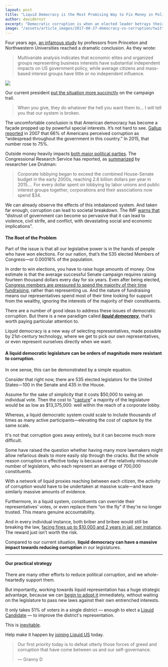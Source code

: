 ```yaml
---
layout: post
title: "Liquid Democracy is the Most Promising Way to Fix Money in Politics"
author: davidernst
excerpt: "Democratic corruption is when an elected leader betrays their responsibilities to their voters, enriching themselves or close allies instead. Unfortunately, most Americans consistently report seeing widespread government corruption..."
image: "/assets/article_images/2017-08-27-democracy-vs-corruption/twitter_large.png"
---
```


Four years ago, [an infamous study](https://www.cambridge.org/core/journals/perspectives-on-politics/article/testing-theories-of-american-politics-elites-interest-groups-and-average-citizens/62327F513959D0A304D4893B382B992B) by professors from Princeton and Northwestern Universities reached a dramatic conclusion. As they wrote:

> Multivariate analysis indicates that economic elites and organized groups representing business interests have substantial independent impacts on US government policy, while average citizens and mass-based interest groups have little or no independent influence.

[![](https://blog.united.vote/assets/article_images/2017-08-27-democracy-vs-corruption/Princeton-Study.png)](https://blog.united.vote/assets/article_images/2017-08-27-democracy-vs-corruption/Princeton-Study.png)

Our current president [put the situation more succinctly](https://www.youtube.com/watch?v=e4tHW9_bb08) on the campaign trail.

> When you give, they do whatever the hell you want them to… I will tell you that our system is broken.

The uncomfortable conclusion is that American democracy has become a façade propped up by powerful special interests. It’s not hard to see. [Gallup reported](https://news.gallup.com/poll/185759/widespread-government-corruption.aspx) in 2007 that 66% of Americans perceived corruption as “widespread throughout the government in this country.” In 2015, that number rose to 75%.

Outside money heavily impacts [both major political parties](https://www.opensecrets.org/news/2010/11/democrats-and-republicans-sharing-b/). The Congressional Research Service has reported, as [summarized](https://www.theatlantic.com/business/archive/2015/04/how-corporate-lobbyists-conquered-american-democracy/390822/) by researcher Lee Drutman:

> Corporate lobbying began to exceed the combined House-Senate budget in the early 2000s, reaching 2.6 billion dollars per year in 2015…. For every dollar spent on lobbying by labor unions and public interest groups together, corporations and their associations now spend $34.

We can already observe the effects of this imbalanced system. And taken far enough, corruption can lead to societal breakdown. The IMF [warns that](https://www.imf.org/external/pubs/ft/sdn/2016/sdn1605.pdf) “distrust of government can become so pervasive that it can lead to violence, civil strife, and conflict, with devastating social and economic implications”.

#### The Root of the Problem

Part of the issue is that all our legislative power is in the hands of people who have won elections. For our nation, that’s the 535 elected Members of Congress—or 0.00016% of the population.

In order to win elections, you have to raise huge amounts of money. One estimate is that the average successful Senate campaign requires raising fourteen thousand dollars every day for six years. Even after being elected, [Congress members are pressured to spend the majority of their time fundraising](https://www.huffingtonpost.com/2013/01/08/call-time-congressional-fundraising_n_2427291.html), rather than representing us. And the nature of fundraising means our representatives spend most of their time looking for support from the wealthy, ignoring the interests of the majority of their constituents.

There are a number of good ideas to address these issues of democratic corruption. But there is a new paradigm called ***[liquid democracy](/2016/09/21/what-is-liquid-democracy/)***, that’s worth paying particular attention to.

Liquid democracy is a new way of selecting representatives, made possible by 21st-century technology, where we get to pick our own representatives, or even represent ourselves directly when we want.

#### A liquid democratic legislature can be orders of magnitude more resistant to corruption.

In one sense, this can be demonstrated by a simple equation.

Consider that right now, there are 535 elected legislators for the United States—100 in the Senate and 435 in the House.

Assume for the sake of simplicity that it costs $50,000 to swing an individual vote. Then the cost to "[capture](https://en.wikipedia.org/wiki/Regulatory_capture)" a majority of the legislature would be as low as $13,375,000: well within the reach of a corporate lobby.

Whereas, a liquid democratic system could scale to include thousands of times as many active participants—elevating the cost of capture by the same scale.

It's not that corruption goes away entirely, but it can become much more difficult.

Some have raised the question whether having many more lawmakers might allow nefarious deals to more easily slip through the cracks. But the whole reason corruption is effective today is because of the relatively minuscule number of legislators, who each represent an average of 700,000 constituents.

With a network of liquid proxies reaching between each citizen, the activity of corruption would have to be undertaken at massive scale—and leave similarly massive amounts of evidence.

Furthermore, in a liquid system, constituents can override their representatives’ votes, or even replace them “on the fly” if they're no longer trusted. This means genuine accountability.

And in every individual instance, both briber and bribee would still be breaking the law, [facing fines up to $10,000 and 2 years in jail, per instance](https://www.law.cornell.edu/uscode/text/18/597). The reward just isn’t worth the risk.

Compared to our current situation, **liquid democracy can have a massive impact towards reducing corruption** in our legislatures.

-----

#### Our practical strategy

There are many other efforts to reduce political corruption, and we whole-heartedly support them.

But importantly, working towards liquid representation has a huge strategic advantage, because we can [begin to adopt it](/2017/11/06/announcing-united-vote/) immediately, without waiting on the legislature to pass new laws against their own entrenched interests.

It only takes 51% of voters in a single district — enough to elect a [Liquid Candidate](/2017/07/04/running-liquid-democracy-candidates/) — to improve the district's representation.

This is [inevitable](/2018/06/06/liquid-is-inevitable/).

Help make it happen by [joining Liquid US](https://liquid.us/join) today.

> Our first priority today is to defeat utterly those forces of greed and corruption that have come between us and our self-governance.
>
> — Granny D
